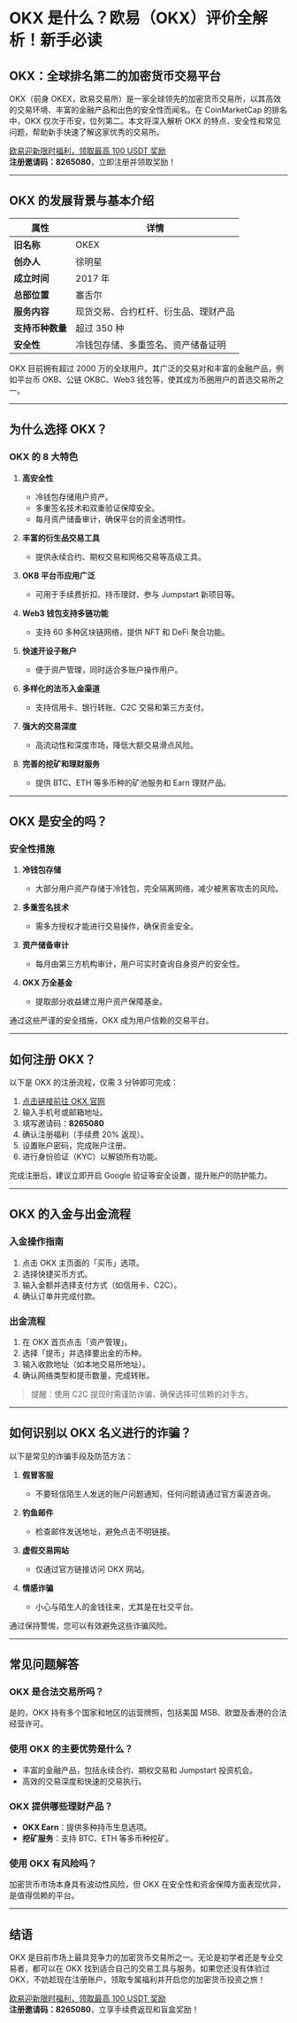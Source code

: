 # OKX 是什么？欧易（OKX）评价全解析！新手必读

## OKX：全球排名第二的加密货币交易平台

OKX（前身 OKEX，欧易交易所）是一家全球领先的加密货币交易所，以其高效的交易环境、丰富的金融产品和出色的安全性而闻名。在 CoinMarketCap 的排名中，OKX 仅次于币安，位列第二。本文将深入解析 OKX 的特点、安全性和常见问题，帮助新手快速了解这家优秀的交易所。

[欧易迎新限时福利，领取最高 100 USDT 奖励](https://bit.ly/OKXe)  
**注册邀请码：8265080**，立即注册并领取奖励！

---

## OKX 的发展背景与基本介绍

| **属性**      | **详情**                                |
|---------------|---------------------------------------|
| **旧名称**    | OKEX                                   |
| **创办人**    | 徐明星                                  |
| **成立时间**  | 2017 年                                |
| **总部位置**  | 塞舌尔                                 |
| **服务内容**  | 现货交易、合约杠杆、衍生品、理财产品      |
| **支持币种数量** | 超过 350 种                          |
| **安全性**    | 冷钱包存储、多重签名、资产储备证明       |

OKX 目前拥有超过 2000 万的全球用户。其广泛的交易对和丰富的金融产品，例如平台币 OKB、公链 OKBC、Web3 钱包等，使其成为币圈用户的首选交易所之一。

---

## 为什么选择 OKX？

### OKX 的 8 大特色

1. **高安全性**  
   - 冷钱包存储用户资产。
   - 多重签名技术和双重验证保障安全。
   - 每月资产储备审计，确保平台的资金透明性。

2. **丰富的衍生品交易工具**  
   - 提供永续合约、期权交易和网格交易等高级工具。

3. **OKB 平台币应用广泛**  
   - 可用于手续费折扣、持币理财、参与 Jumpstart 新项目等。

4. **Web3 钱包支持多链功能**  
   - 支持 60 多种区块链网络，提供 NFT 和 DeFi 聚合功能。

5. **快速开设子账户**  
   - 便于资产管理，同时适合多账户操作用户。

6. **多样化的法币入金渠道**  
   - 支持信用卡、银行转账、C2C 交易和第三方支付。

7. **强大的交易深度**  
   - 高流动性和深度市场，降低大额交易滑点风险。

8. **完善的挖矿和理财服务**  
   - 提供 BTC、ETH 等多币种的矿池服务和 Earn 理财产品。

---

## OKX 是安全的吗？

### 安全性措施

1. **冷钱包存储**  
   - 大部分用户资产存储于冷钱包，完全隔离网络，减少被黑客攻击的风险。

2. **多重签名技术**  
   - 需多方授权才能进行交易操作，确保资金安全。

3. **资产储备审计**  
   - 每月由第三方机构审计，用户可实时查询自身资产的安全性。

4. **OKX 万全基金**  
   - 提取部分收益建立用户资产保障基金。

通过这些严谨的安全措施，OKX 成为用户信赖的交易平台。

---

## 如何注册 OKX？

以下是 OKX 的注册流程，仅需 3 分钟即可完成：

1. [点击链接前往 OKX 官网](https://bit.ly/OKXe)  
2. 输入手机号或邮箱地址。
3. 填写邀请码：**8265080**
4. 确认注册福利（手续费 20% 返现）。
5. 设置账户密码，完成账户注册。
6. 进行身份验证（KYC）以解锁所有功能。

完成注册后，建议立即开启 Google 验证等安全设置，提升账户的防护能力。

---

## OKX 的入金与出金流程

### 入金操作指南

1. 点击 OKX 主页面的「买币」选项。
2. 选择快捷买币方式。
3. 输入金额并选择支付方式（如信用卡、C2C）。
4. 确认订单并完成付款。

### 出金流程

1. 在 OKX 首页点击「资产管理」。
2. 选择「提币」并选择要出金的币种。
3. 输入收款地址（如本地交易所地址）。
4. 确认网络类型和提币数量，完成转账。

> 提醒：使用 C2C 提现时需谨防诈骗，确保选择可信赖的对手方。

---

## 如何识别以 OKX 名义进行的诈骗？

以下是常见的诈骗手段及防范方法：

1. **假冒客服**  
   - 不要轻信陌生人发送的账户问题通知，任何问题请通过官方渠道咨询。

2. **钓鱼邮件**  
   - 检查邮件发送地址，避免点击不明链接。

3. **虚假交易网站**  
   - 仅通过官方链接访问 OKX 网站。

4. **情感诈骗**  
   - 小心与陌生人的金钱往来，尤其是在社交平台。

通过保持警惕，您可以有效避免这些诈骗风险。

---

## 常见问题解答

### OKX 是合法交易所吗？

是的，OKX 持有多个国家和地区的运营牌照，包括美国 MSB、欧盟及香港的合法经营许可。

### 使用 OKX 的主要优势是什么？

- 丰富的金融产品，包括永续合约、期权交易和 Jumpstart 投资机会。
- 高效的交易深度和快速的交易执行。

### OKX 提供哪些理财产品？

- **OKX Earn**：提供多种持币生息选项。
- **挖矿服务**：支持 BTC、ETH 等多币种挖矿。

### 使用 OKX 有风险吗？

加密货币市场本身具有波动性风险，但 OKX 在安全性和资金保障方面表现优异，是值得信赖的平台。

---

## 结语

OKX 是目前市场上最具竞争力的加密货币交易所之一。无论是初学者还是专业交易者，都可以在 OKX 找到适合自己的交易工具与服务。如果您还没有体验过 OKX，不妨趁现在注册账户，领取专属福利并开启您的加密货币投资之旅！

[欧易迎新限时福利，领取最高 100 USDT 奖励](https://bit.ly/OKXe)  
**注册邀请码：8265080**，立享手续费返现和盲盒奖励！

